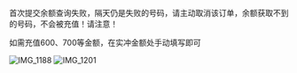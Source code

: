 首次提交余额查询失败，隔天仍是失败的号码，请主动取消该订单，余额获取不到的号码，不会被充值！请注意！

如需充值600、700等金额，在实冲金额处手动填写即可

![IMG_1188](https://github.com/user-attachments/assets/0128529e-50cb-4219-8d4c-c41e2278907f)
![IMG_1201](https://github.com/user-attachments/assets/8fbbf15f-ec05-46e5-b588-364e156190d1)

